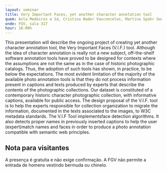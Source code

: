 ```yaml
---
layout: seminar
title: Very Important Faces, yet another character annotation tool
quem: Asla Medeiros e Sá, Cristina Nader Vasconcelos, Martina Spohr Goncalves and Paulo Cezar Carvalho
onde: FGV, sala 317
hour: 16:00h
---
```


This presentation will describe the ongoing project of creating yet
another character annotation tool, the Very Important Faces (V.I.F.)
tool. Although the idea of character annotation is really not a new
subject, off-the-shelf software annotation tools have proved to be
designed for contexts where the assumptions are not the same as in the
case of historic photographic catalogs. Thus, the adoption of such
tools has shown, in practice, to be below the expectations. The most
evident limitation of the majority of the available photo annotation
tools is that they do not process information present in captions and
texts produced by experts that describe the contents of the
photographic collections. Our dataset is constituted of a contemporary
historic character photographic collection, with informative captions,
available for public access. The design proposal of the V.I.F. tool is
to help the experts responsible for collection organization to migrate
the information, documented in the texts associated to the images, to
W3C metadata standards. The V.I.F Tool implementsface detection
algorithms. It also detects proper names in previously inserted
captions to help the user (expert)match names and faces in order to
produce a photo annotation compatible with semantic web principles.

## Nota para visitantes

A presença é gratuíta e não exige confirmação. A FGV não permite a
entrada de homens vestindo bermuda ou chinelo.
